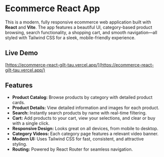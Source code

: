 # Ecommerce React App

This is a modern, fully responsive ecommerce web application built with **React** and **Vite**. The app features a beautiful UI, category-based product browsing, search functionality, a shopping cart, and smooth navigation—all styled with Tailwind CSS for a sleek, mobile-friendly experience.

## Live Demo

[https://ecommerce-react-gilt-tau.vercel.app/](https://ecommerce-react-gilt-tau.vercel.app/)

## Features

- **Product Catalog:** Browse products by category with detailed product cards.
- **Product Details:** View detailed information and images for each product.
- **Search:** Instantly search products by name with real-time filtering.
- **Cart:** Add products to your cart, view your selections, and clear or buy with a single click.
- **Responsive Design:** Looks great on all devices, from mobile to desktop.
- **Category Videos:** Each category page features a relevant video banner.
- **Modern UI:** Uses Tailwind CSS for fast, consistent, and attractive styling.
- **Routing:** Powered by React Router for seamless navigation.




